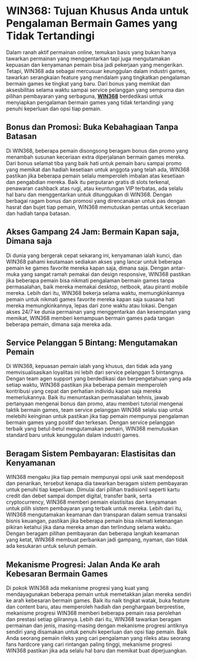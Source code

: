 # WIN368: Tujuan Khusus Anda untuk Pengalaman Bermain Games yang Tidak Tertandingi

Dalam ranah aktif permainan online, temukan basis yang bukan hanya tawarkan permainan yang menggentarkan tapi juga mengutamakan kepuasan dan kenyamanan pemain bisa jadi pekerjaan yang mengerikan. Tetapi, WIN368 ada sebagai mercusuar keunggulan dalam industri games, tawarkan serangkaian feature yang mendalam yang tingkatkan pengalaman bermain games ke tingkat yang baru. Dari bonus yang memikat dan aksesbilitas selama waktu sampai service pelanggan yang sempurna dan pilihan pembayaran yang serbaguna, [**WIN368**](https://win368.blue) berdedikasi untuk menyiapkan pengalaman bermain games yang tidak tertandingi yang penuhi keperluan dan opsi tiap pemain.

## Bonus dan Promosi: Buka Kebahagiaan Tanpa Batasan

Di WIN368, beberapa pemain disongsong beragam bonus dan promo yang menambah susunan keceriaan extra diperjalanan bermain games mereka. Dari bonus selamat tiba yang baik hati untuk pemain baru sampai promo yang memikat dan hadiah kesetiaan untuk anggota yang telah ada, WIN368 pastikan jika beberapa pemain selalu memperoleh imbalan atas kesetiaan dan pengabdian mereka. Baik itu perputaran gratis di slots terkenal, penawaran cashback atas rugi, atau keuntungan VIP terbatas, ada selalu hal baru dan menggentarkan untuk ditunggukan di WIN368. Dengan berbagai ragam bonus dan promosi yang direncanakan untuk pas dengan hasrat dan bujet tiap pemain, WIN368 memutuskan pentas untuk keceriaan dan hadiah tanpa batasan.



## Akses Gampang 24 Jam: Bermain Kapan saja, Dimana saja

Di dunia yang bergerak cepat sekarang ini, kenyamanan ialah kunci, dan WIN368 pahami keutamaan sediakan akses yang lancar untuk beberapa pemain ke games favorite mereka kapan saja, dimana saja. Dengan antar-muka yang sangat ramah pemakai dan design responsive, WIN368 pastikan jika beberapa pemain bisa nikmati pengalaman bermain games tanpa permasalahan, baik mereka memakai desktop, netbook, atau piranti mobile mereka. Lebih dari itu, WIN368 bekerja selama waktu, memungkinkannya pemain untuk nikmati games favorite mereka kapan saja suasana hati mereka memungkinkannya, lepas dari zone waktu atau lokasi. Dengan akses 24/7 ke dunia permainan yang menggentarkan dan kesempatan yang memikat, WIN368 memberi kemampuan bermain games pada tangan beberapa pemain, dimana saja mereka ada.



## Service Pelanggan 5 Bintang: Mengutamakan Pemain

Di WIN368, kepuasan pemain ialah yang khusus, dan tidak ada yang memvisualisasikan loyalitas ini lebih dari service pelanggan 5 bintangnya. Dengan team agen support yang berdedikasi dan berpengetahuan yang ada setiap waktu, WIN368 pastikan jika beberapa pemain memperoleh kontribusi yang cepat dan perhatian individu kapan saja mereka memerlukannya. Baik itu menuntaskan permasalahan tehnis, jawab pertanyaan mengenai bonus dan promo, atau memberi tutorial mengenai taktik bermain games, team service pelanggan WIN368 selalu siap untuk melebihi keinginan untuk pastikan jika tiap pemain mempunyai pengalaman bermain games yang positif dan terkesan. Dengan service pelanggan terbaik yang betul-betul mengutamakan pemain, WIN368 memutuskan standard baru untuk keunggulan dalam industri games.



## Beragam Sistem Pembayaran: Elastisitas dan Kenyamanan

WIN368 mengaku jika tiap pemain mempunyai opsi unik saat mendeposit dan penarikan, tersebut kenapa dia tawarkan beragam sistem pembayaran untuk penuhi tiap keperluan. Dimulai dari pilihan tradisionil seperti kartu credit dan debet sampai dompet digital, transfer bank, serta cryptocurrency, WIN368 memberi pemain elastisitas dan kenyamanan untuk pilih sistem pembayaran yang terbaik untuk mereka. Lebih dari itu, WIN368 mengutamakan keamanan dan transparan dalam semua transaksi bisnis keuangan, pastikan jika beberapa pemain bisa nikmati ketenangan pikiran ketahui jika dana mereka aman dan terlindung selama waktu. Dengan beragam pilihan pembayaran dan beberapa langkah keamanan yang ketat, WIN368 membuat perbankan jadi gampang, nyaman, dan tidak ada kesukaran untuk seluruh pemain.

## Mekanisme Progresi: Jalan Anda Ke arah Kebesaran Bermain Games


Di pokok WIN368 ada mekanisme progresi yang kuat yang mendayagunakan beberapa pemain untuk memetakkan jalan mereka sendiri ke arah kebesaran bermain games. Baik itu naik tingkat watak, buka feature dan content baru, atau memperoleh hadiah dan penghargaan berprestise, mekanisme progresi WIN368 memberi beberapa pemain rasa perolehan dan prestasi setiap gilirannya. Lebih dari itu, WIN368 tawarkan beragam permainan dan jenis, masing-masing dengan mekanisme progresi antiknya sendiri yang disamakan untuk penuhi keperluan dan opsi tiap pemain. Baik Anda seorang pemain rileks yang cari pengalaman yang rileks atau seorang fans hardcore yang cari rintangan paling tinggi, mekanisme progresi WIN368 pastikan jika ada selalu hal baru dan memikat buat diperjuangkan.
